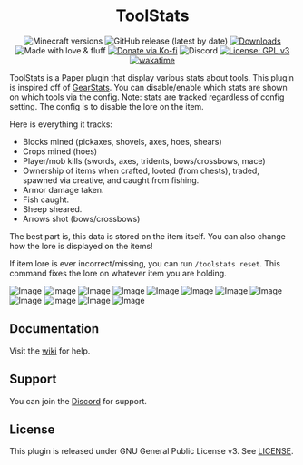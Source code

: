 <h1 align="center">ToolStats</h1>

<p align="center">
	<img src="https://img.shields.io/badge/Minecraft-1.21.4-orange" alt="Minecraft versions">
	<img src="https://img.shields.io/github/v/release/hyperdefined/ToolStats" alt="GitHub release (latest by date)">
	<a href="https://github.com/hyperdefined/ToolStats/releases"><img src="https://img.shields.io/github/downloads/hyperdefined/ToolStats/total?logo=github" alt="Downloads"></a>
	<img src="https://img.shields.io/badge/made%20with-love%20&%20fluff-red" alt="Made with love & fluff">
	<a href="https://ko-fi.com/hyperdefined"><img src="https://img.shields.io/badge/Donate-Ko--fi-red" alt="Donate via Ko-fi"></a>
	<img alt="Discord" src="https://img.shields.io/discord/1267600843356639413?style=flat&logo=discord&label=Discord">
	<a href="https://www.gnu.org/licenses/gpl-3.0"><img src="https://img.shields.io/badge/License-GPLv3-blue.svg" alt="License: GPL v3"></a>
	<a href="https://wakatime.com/badge/user/992a7647-176a-477c-8086-e1abfba87ff4/project/0200f07a-f303-4103-a5f2-34b38c9c1fa4"><img src="https://wakatime.com/badge/user/992a7647-176a-477c-8086-e1abfba87ff4/project/0200f07a-f303-4103-a5f2-34b38c9c1fa4.svg" alt="wakatime"></a>
</p>

ToolStats is a Paper plugin that display various stats about tools. This plugin is inspired off of [GearStats](https://www.spigotmc.org/resources/gearstats.12960/). You can disable/enable which stats are shown on which tools via the config. Note: stats are tracked regardless of config setting. The config is to disable the lore on the item.

Here is everything it tracks:
* Blocks mined (pickaxes, shovels, axes, hoes, shears)
* Crops mined (hoes)
* Player/mob kills (swords, axes, tridents, bows/crossbows, mace)
* Ownership of items when crafted, looted (from chests), traded, spawned via creative, and caught from fishing.
* Armor damage taken.
* Fish caught.
* Sheep sheared.
* Arrows shot (bows/crossbows)

The best part is, this data is stored on the item itself. You can also change how the lore is displayed on the items!

If item lore is ever incorrect/missing, you can run `/toolstats reset`. This command fixes the lore on whatever item you are holding.

![Image](https://raw.githubusercontent.com/hyperdefined/ToolStats/master/images/image.png)
![Image](https://raw.githubusercontent.com/hyperdefined/ToolStats/master/images/image2.png)
![Image](https://raw.githubusercontent.com/hyperdefined/ToolStats/master/images/image3.png)
![Image](https://raw.githubusercontent.com/hyperdefined/ToolStats/master/images/image4.png)
![Image](https://raw.githubusercontent.com/hyperdefined/ToolStats/master/images/image5.png)
![Image](https://raw.githubusercontent.com/hyperdefined/ToolStats/master/images/image6.png)
![Image](https://raw.githubusercontent.com/hyperdefined/ToolStats/master/images/image7.png)
![Image](https://raw.githubusercontent.com/hyperdefined/ToolStats/master/images/image8.png)
![Image](https://raw.githubusercontent.com/hyperdefined/ToolStats/master/images/image9.png)
![Image](https://raw.githubusercontent.com/hyperdefined/ToolStats/master/images/image10.png)
![Image](https://raw.githubusercontent.com/hyperdefined/ToolStats/master/images/image11.png)
![Image](https://raw.githubusercontent.com/hyperdefined/ToolStats/master/images/image12.png)

## Documentation
Visit the [wiki](https://github.com/hyperdefined/ToolStats/wiki) for help.

## Support
You can join the [Discord](https://discord.gg/rJuQXVcJz8) for support.

## License
This plugin is released under GNU General Public License v3. See [LICENSE](https://github.com/hyperdefined/ToolStats/blob/master/LICENSE).
